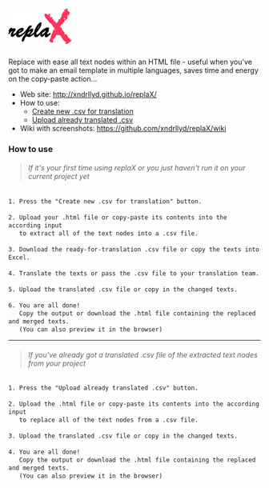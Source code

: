 # [![replaX](assets/images/logo/logo.png)][logo]
[logo]: http://xndrllyd.github.io/replaX/

Replace with ease all text nodes within an HTML file - useful when you've got to make an email template in multiple languages, saves time and energy on the copy-paste action...

- Web site: <http://xndrllyd.github.io/replaX/>
- How to use:
	- [Create new .csv for translation](#if-its-your-first-time-using-replax-or-you-just-havent-run-it-on-your-current-project-yet)
	- [Upload already translated .csv](#if-youve-already-got-a-translated-csv-file-of-the-extracted-text-nodes-from-your-project)
- Wiki with screenshots: <https://github.com/xndrllyd/replaX/wiki>

### How to use

> ###### If it's your first time using replaX or you just haven't run it on your current project yet

	1. Press the "Create new .csv for translation" button.

	2. Upload your .html file or copy-paste its contents into the according input
	   to extract all of the text nodes into a .csv file.

	3. Download the ready-for-translation .csv file or copy the texts into Excel.
	
	4. Translate the texts or pass the .csv file to your translation team.
	
	5. Upload the translated .csv file or copy in the changed texts.
	
	6. You are all done!
	   Copy the output or download the .html file containing the replaced and merged texts.
	   (You can also preview it in the browser)

***

> ###### If you've already got a translated .csv file of the extracted text nodes from your project

	1. Press the "Upload already translated .csv" button.

	2. Upload the .html file or copy-paste its contents into the according input
	   to replace all of the text nodes from a .csv file.
	
	3. Upload the translated .csv file or copy in the changed texts.
	
	4. You are all done!
	   Copy the output or download the .html file containing the replaced and merged texts.
	   (You can also preview it in the browser)
